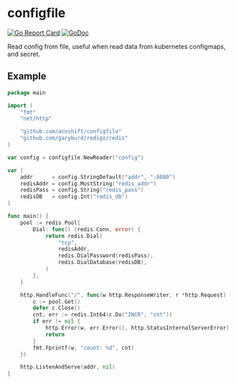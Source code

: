 # configfile

[![Go Report Card](https://goreportcard.com/badge/github.com/acoshift/configfile)](https://goreportcard.com/report/github.com/acoshift/configfile)
[![GoDoc](https://godoc.org/github.com/acoshift/configfile?status.svg)](https://godoc.org/github.com/acoshift/configfile)

Read config from file, useful when read data from kubernetes configmaps, and secret.

## Example

```go
package main

import (
	"fmt"
	"net/http"

	"github.com/acoshift/configfile"
	"github.com/garyburd/redigo/redis"
)

var config = configfile.NewReader("config")

var (
	addr      = config.StringDefault("addr", ":8080")
	redisAddr = config.MustString("redis_addr")
	redisPass = config.String("redis_pass")
	redisDB   = config.Int("redis_db")
)

func main() {
	pool := redis.Pool{
		Dial: func() (redis.Conn, error) {
			return redis.Dial(
				"tcp",
				redisAddr,
				redis.DialPassword(redisPass),
				redis.DialDatabase(redisDB),
			)
		},
	}

	http.HandleFunc("/", func(w http.ResponseWriter, r *http.Request) {
		c := pool.Get()
		defer c.Close()
		cnt, err := redis.Int64(c.Do("INCR", "cnt"))
		if err != nil {
			http.Error(w, err.Error(), http.StatusInternalServerError)
			return
		}
		fmt.Fprintf(w, "count: %d", cnt)
	})

	http.ListenAndServe(addr, nil)
}
```
